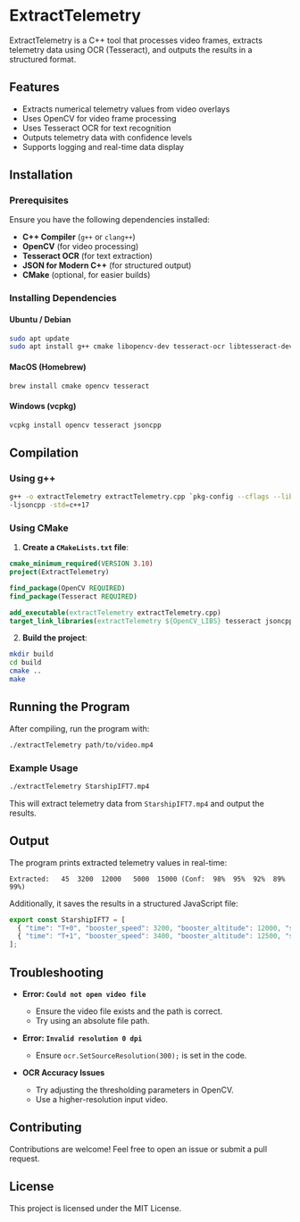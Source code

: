 # ExtractTelemetry

ExtractTelemetry is a C++ tool that processes video frames, extracts telemetry data using OCR (Tesseract), and outputs the results in a structured format.

## **Features**
- Extracts numerical telemetry values from video overlays
- Uses OpenCV for video frame processing
- Uses Tesseract OCR for text recognition
- Outputs telemetry data with confidence levels
- Supports logging and real-time data display

## **Installation**

### **Prerequisites**
Ensure you have the following dependencies installed:

- **C++ Compiler** (`g++` or `clang++`)
- **OpenCV** (for video processing)
- **Tesseract OCR** (for text extraction)
- **JSON for Modern C++** (for structured output)
- **CMake** (optional, for easier builds)

### **Installing Dependencies**
#### **Ubuntu / Debian**
```sh
sudo apt update
sudo apt install g++ cmake libopencv-dev tesseract-ocr libtesseract-dev libleptonica-dev
```

#### **MacOS (Homebrew)**
```sh
brew install cmake opencv tesseract
```

#### **Windows (vcpkg)**
```sh
vcpkg install opencv tesseract jsoncpp
```

## **Compilation**
### **Using g++**
```sh
g++ -o extractTelemetry extractTelemetry.cpp `pkg-config --cflags --libs opencv4` -llept -ltesseract 
-ljsoncpp -std=c++17
```

### **Using CMake**
1. **Create a `CMakeLists.txt` file**:
```cmake
cmake_minimum_required(VERSION 3.10)
project(ExtractTelemetry)

find_package(OpenCV REQUIRED)
find_package(Tesseract REQUIRED)

add_executable(extractTelemetry extractTelemetry.cpp)
target_link_libraries(extractTelemetry ${OpenCV_LIBS} tesseract jsoncpp)
```
2. **Build the project**:
```sh
mkdir build
cd build
cmake ..
make
```

## **Running the Program**
After compiling, run the program with:
```sh
./extractTelemetry path/to/video.mp4
```

### **Example Usage**
```sh
./extractTelemetry StarshipIFT7.mp4
```

This will extract telemetry data from `StarshipIFT7.mp4` and output the results.

## **Output**
The program prints extracted telemetry values in real-time:
```
Extracted:   45  3200  12000   5000  15000 (Conf:  98%  95%  92%  89%  99%)
```
Additionally, it saves the results in a structured JavaScript file:
```js
export const StarshipIFT7 = [
  { "time": "T+0", "booster_speed": 3200, "booster_altitude": 12000, "ship_speed": 5000, "ship_altitude": 15000, "timeInSec": 0 },
  { "time": "T+1", "booster_speed": 3400, "booster_altitude": 12500, "ship_speed": 5200, "ship_altitude": 15500, "timeInSec": 1 }
];
```

## **Troubleshooting**
- **Error: `Could not open video file`**
  - Ensure the video file exists and the path is correct.
  - Try using an absolute file path.
  
- **Error: `Invalid resolution 0 dpi`**
  - Ensure `ocr.SetSourceResolution(300);` is set in the code.

- **OCR Accuracy Issues**
  - Try adjusting the thresholding parameters in OpenCV.
  - Use a higher-resolution input video.

## **Contributing**
Contributions are welcome! Feel free to open an issue or submit a pull request.

## **License**
This project is licensed under the MIT License.

